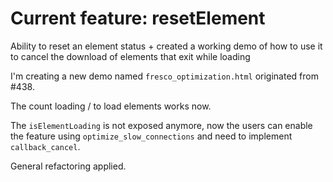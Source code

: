 # Current feature: resetElement

Ability to reset an element status + created a working demo of how to use it to cancel the download of elements that exit while loading

I'm creating a new demo named `fresco_optimization.html` originated from #438.

The count loading / to load elements works now.

The `isElementLoading` is not exposed anymore, now the users can enable the feature using `optimize_slow_connections` and need to implement `callback_cancel`.

General refactoring applied.